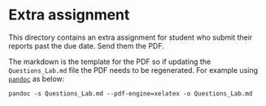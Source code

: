 # Extra assignment 

This directory contains an extra assignment for student who submit their reports past the due date. Send them the PDF. 

The markdown is the template for the PDF so if updating the `Questions_Lab.md` file the PDF needs to be regenerated. For example using [`pandoc`](https://pandoc.org/index.html) as below:

    pandoc -s Questions_Lab.md --pdf-engine=xelatex -o Questions_Lab.md
